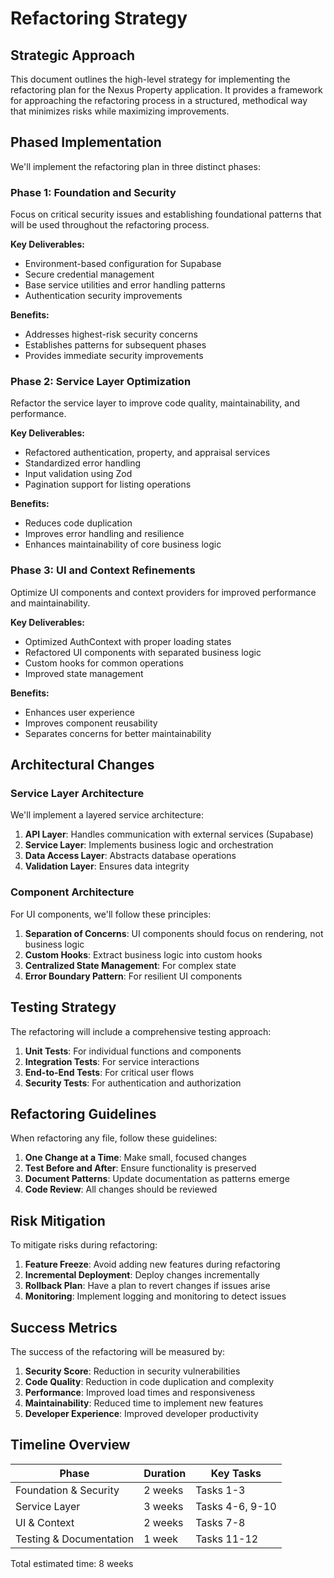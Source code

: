 # Refactoring Strategy

## Strategic Approach

This document outlines the high-level strategy for implementing the refactoring plan for the Nexus Property application. It provides a framework for approaching the refactoring process in a structured, methodical way that minimizes risks while maximizing improvements.

## Phased Implementation

We'll implement the refactoring plan in three distinct phases:

### Phase 1: Foundation and Security

Focus on critical security issues and establishing foundational patterns that will be used throughout the refactoring process.

**Key Deliverables:**
- Environment-based configuration for Supabase
- Secure credential management
- Base service utilities and error handling patterns
- Authentication security improvements

**Benefits:**
- Addresses highest-risk security concerns
- Establishes patterns for subsequent phases
- Provides immediate security improvements

### Phase 2: Service Layer Optimization

Refactor the service layer to improve code quality, maintainability, and performance.

**Key Deliverables:**
- Refactored authentication, property, and appraisal services
- Standardized error handling
- Input validation using Zod
- Pagination support for listing operations

**Benefits:**
- Reduces code duplication
- Improves error handling and resilience
- Enhances maintainability of core business logic

### Phase 3: UI and Context Refinements

Optimize UI components and context providers for improved performance and maintainability.

**Key Deliverables:**
- Optimized AuthContext with proper loading states
- Refactored UI components with separated business logic
- Custom hooks for common operations
- Improved state management

**Benefits:**
- Enhances user experience
- Improves component reusability
- Separates concerns for better maintainability

## Architectural Changes

### Service Layer Architecture

We'll implement a layered service architecture:

1. **API Layer**: Handles communication with external services (Supabase)
2. **Service Layer**: Implements business logic and orchestration
3. **Data Access Layer**: Abstracts database operations
4. **Validation Layer**: Ensures data integrity

### Component Architecture

For UI components, we'll follow these principles:

1. **Separation of Concerns**: UI components should focus on rendering, not business logic
2. **Custom Hooks**: Extract business logic into custom hooks
3. **Centralized State Management**: For complex state
4. **Error Boundary Pattern**: For resilient UI components

## Testing Strategy

The refactoring will include a comprehensive testing approach:

1. **Unit Tests**: For individual functions and components
2. **Integration Tests**: For service interactions
3. **End-to-End Tests**: For critical user flows
4. **Security Tests**: For authentication and authorization

## Refactoring Guidelines

When refactoring any file, follow these guidelines:

1. **One Change at a Time**: Make small, focused changes
2. **Test Before and After**: Ensure functionality is preserved
3. **Document Patterns**: Update documentation as patterns emerge
4. **Code Review**: All changes should be reviewed

## Risk Mitigation

To mitigate risks during refactoring:

1. **Feature Freeze**: Avoid adding new features during refactoring
2. **Incremental Deployment**: Deploy changes incrementally
3. **Rollback Plan**: Have a plan to revert changes if issues arise
4. **Monitoring**: Implement logging and monitoring to detect issues

## Success Metrics

The success of the refactoring will be measured by:

1. **Security Score**: Reduction in security vulnerabilities
2. **Code Quality**: Reduction in code duplication and complexity
3. **Performance**: Improved load times and responsiveness
4. **Maintainability**: Reduced time to implement new features
5. **Developer Experience**: Improved developer productivity

## Timeline Overview

| Phase | Duration | Key Tasks |
|-------|----------|-----------|
| Foundation & Security | 2 weeks | Tasks 1-3 |
| Service Layer | 3 weeks | Tasks 4-6, 9-10 |
| UI & Context | 2 weeks | Tasks 7-8 |
| Testing & Documentation | 1 week | Tasks 11-12 |

Total estimated time: 8 weeks 